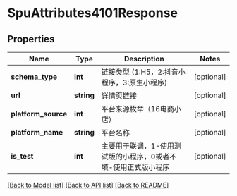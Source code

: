 # SpuAttributes4101Response

## Properties
Name | Type | Description | Notes
------------ | ------------- | ------------- | -------------
**schema_type** | **int** | 链接类型 (1:H5，2:抖音小程序，3:原生小程序) | [optional] 
**url** | **string** | 详情页链接 | [optional] 
**platform_source** | **int** | 平台来源枚举（16电商小店） | [optional] 
**platform_name** | **string** | 平台名称 | [optional] 
**is_test** | **int** | 主要用于联调，1-使用测试版的小程序，0或者不填-使用正式版小程序 | [optional] 

[[Back to Model list]](../../README.md#documentation-for-models) [[Back to API list]](../../README.md#documentation-for-api-endpoints) [[Back to README]](../../README.md)

